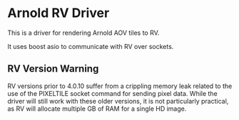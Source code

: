 Arnold RV Driver
================

This is a driver for rendering Arnold AOV tiles to RV.

It uses boost asio to communicate with RV over sockets.


RV Version Warning
------------------

RV versions prior to 4.0.10 suffer from a crippling memory leak related to the
use of the PIXELTILE socket command for sending pixel data. While the driver
will still work with these older versions, it is not particularly practical, as
RV will allocate multiple GB of RAM for a single HD image.
